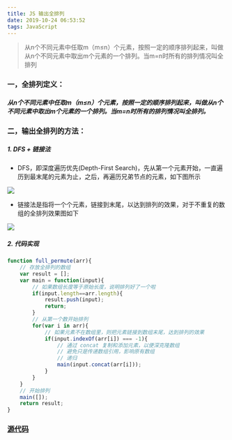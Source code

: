 ```yaml
---
title: JS 输出全排列
date: 2019-10-24 06:53:52
tags: JavaScript
---
```


> 从n个不同元素中任取m（m≤n）个元素，按照一定的顺序排列起来，叫做从n个不同元素中取出m个元素的一个排列。当m=n时所有的排列情况叫全排列

<!-- more -->

### 一，全排列定义：
##### 从n个不同元素中任取m（m≤n）个元素，按照一定的顺序排列起来，叫做从n个不同元素中取出m个元素的一个排列。当m=n时所有的排列情况叫全排列。

### 二，输出全排列的方法：

##### 1. DFS + 链接法
- DFS，即深度遍历优先(Depth-First Search)，先从第一个元素开始，一直遍历到最末尾的元素为止，之后，再遍历兄弟节点的元素，如下图所示

![](http://qiniucdn.luckybird.me/blog/img/2019/full-permute-0.jpg)

- 链接法是指将一个个元素，链接到末尾，以达到排列的效果，对于不重复的数组的全排列效果图如下

![](http://qiniucdn.luckybird.me/blog/img/2019/full-permute-1.jpg)

##### 2. 代码实现

```js
function full_permute(arr){
    // 存放全排列的数组
    var result = [];
    var main = function(input){
        // 如果数组长度等于原始长度，说明排列好了一个啦
        if(input.length==arr.length){
            result.push(input);
            return;
        }
        // 从第一个数开始排列
        for(var i in arr){
            // 如果元素不在数组里，则把元素链接到数组末尾，达到排列的效果
            if(input.indexOf(arr[i]) === -1){
                // 通过 concat 复制和添加元素，以便深克隆数组
                // 避免只是传递数组引用，影响原有数组
                // 递归
                main(input.concat(arr[i]));
            }
        }
    }
    // 开始排列
    main([]);
    return result;
}

```
### [源代码](https://github.com/luckybirdme/blog/blob/master/example/js/full-permute.html)


